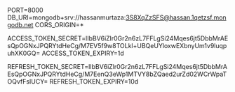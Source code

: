 PORT=8000
DB_URI=mongodb+srv://hassanmurtaza:3S8XqZzSFS@hassan.1qetzsf.mongodb.net
CORS_ORIGIN=\*

ACCESS_TOKEN_SECRET=lIbBV6iZlr0Gr2n6zL7FFLgSi24Mqes6jt5DbbMrAEsQpOGNxJPQRYtdHeCg/M7EV5f9w8TOLkl+UBQeUYloxwEXbnyUm1v9luqpuhXK0GQ=
ACCESS_TOKEN_EXPIRY=1d

REFRESH_TOKEN_SECRET=lIbBV6iZlr0Gr2n6zL7FFLgSi24Mqes6jt5DbbMrAEsQpOGNxJPQRYtdHeCg/M7EenQ3eWp1MTVY8bZQaed2urZd02WCrWpaTOQvfFsIUCY=
REFRESH_TOKEN_EXPIRY=10d
